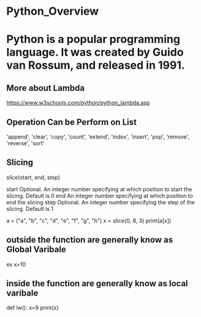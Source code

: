 # Python_Overview

# Python is a popular programming language. It was created by Guido van Rossum, and released in 1991.

## More about Lambda
https://www.w3schools.com/python/python_lambda.asp

## Operation Can be Perform on List 
'append',
 'clear',
 'copy',
 'count',
 'extend',
 'index',
 'insert',
 'pop',
 'remove',
 'reverse',
 'sort'
 
 ## Slicing 
 slice(start, end, step)

start	Optional. An integer number specifying at which position to start the slicing. Default is 0
end	An integer number specifying at which position to end the slicing
step	Optional. An integer number specifying the step of the slicing. Default is 1

a = ("a", "b", "c", "d", "e", "f", "g", "h")
x = slice(0, 8, 3)
print(a[x])


## outside the function are generally know as Global Varibale 
ex x=10

## inside the function are generally know as local varibale
def lw():
x=9
print(x)


